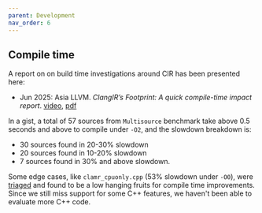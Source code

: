 ```yaml
---
parent: Development
nav_order: 6
---
```


## Compile time

A report on on build time investigations around CIR has been presented here:
- Jun 2025: Asia LLVM. *ClangIR’s Footprint: A quick compile-time impact report*. [video](https://www.youtube.com/watch?v=Dh_RObp5SUE), [pdf](Files/asiallvm-brunolopes-25-cir-compile-time.pdf)

In a gist, a total of 57 sources from `Multisource` benchmark take above 0.5 seconds and above to compile under `-O2`, and the slowdown breakdown is:
  - 30 sources found in 20-30% slowdown
  - 20 sources found in 10-20% slowdown
  - 7 sources found in 30% and above slowdown.

Some edge cases, like `clamr_cpuonly.cpp` (53% slowdown under `-O0`),  were [triaged](https://github.com/llvm/clangir/issues/1865) and found to be a low hanging fruits for compile time improvements. Since we still miss support for some C++ features, we haven't been able to evaluate more C++ code.
